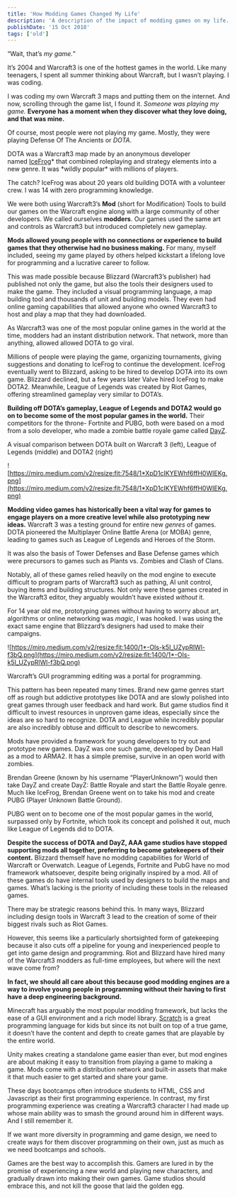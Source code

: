 ```yaml
---
title: 'How Modding Games Changed My Life'
description: 'A description of the impact of modding games on my life.'
publishDate: '15 Oct 2018'
tags: ['old']
---
```


“Wait, that’s *my game.*”

It’s 2004 and Warcraft3 is one of the hottest games in the world. Like many teenagers, I spent all summer thinking about Warcraft, but I wasn’t playing. I was coding.

I was coding my own Warcraft 3 maps and putting them on the internet. And now, scrolling through the game list, I found it. *Someone was playing my game.* **Everyone has a moment when they discover what they love doing, and that was mine.**

Of course, most people were not playing my game. Mostly, they were playing Defense Of The Ancients or *DOTA*.

DOTA was a Warcraft3 map made by an anonymous developer named [IceFrog](https://en.wikipedia.org/wiki/IceFrog)* that combined roleplaying and strategy elements into a new genre. It was *wildly popular\* with millions of players.

The catch? IceFrog was about 20 years old building DOTA with a volunteer crew. I was 14 with zero programming knowledge.

We were both using Warcraft3’s **Mod** (short for Modification) Tools to build our games on the Warcraft engine along with a large community of other developers. We called ourselves **modders**. Our games used the same art and controls as Warcraft3 but introduced completely new gameplay.

**Mods allowed young people with no connections or experience to build games that they otherwise had no business making.** For many, myself included, seeing my game played by others helped kickstart a lifelong love for programming and a lucrative career to follow.

This was made possible because Blizzard (Warcraft3’s publisher) had published not only the game, but also the tools their designers used to make the game. They included a visual programming language, a map building tool and thousands of unit and building models. They even had online gaming capabilities that allowed anyone who owned Warcraft3 to host and play a map that they had downloaded.

As Warcraft3 was one of the most popular online games in the world at the time, modders had an instant distribution network. That network, more than anything, allowed allowed DOTA to go viral.

Millions of people were playing the game, organizing tournaments, giving suggestions and donating to IceFrog to continue the development. IceFrog eventually went to Blizzard, asking to be hired to develop DOTA into its own game. Blizzard declined, but a few years later Valve hired IceFrog to make DOTA2. Meanwhile, League of Legends was created by Riot Games, offering streamlined gameplay very similar to DOTA’s.

**Building off DOTA’s gameplay, League of Legends and DOTA2 would go on to become some of the most popular games in the world.** Their competitors for the throne- Fortnite and PUBG, both were based on a mod from a solo developer, who made a zombie battle royale game called [DayZ](<https://en.wikipedia.org/wiki/DayZ_(video_game)>).

A visual comparison between DOTA built on Warcraft 3 (left), League of Legends (middle) and DOTA2 (right)

![https://miro.medium.com/v2/resize:fit:7548/1*XpD1cIKYEWhf6ffH0WIEKg.png](https://miro.medium.com/v2/resize:fit:7548/1*XpD1cIKYEWhf6ffH0WIEKg.png)

**Modding video games has historically been a vital way for games to engage players on a more creative level while also prototyping new ideas.** Warcraft 3 was a testing ground for entire new *genres* of games. DOTA pioneered the Multiplayer Online Battle Arena (or MOBA) genre, leading to games such as League of Legends and Heroes of the Storm.

It was also the basis of Tower Defenses and Base Defense games which were precursors to games such as Plants vs. Zombies and Clash of Clans.

Notably, all of these games relied heavily on the mod engine to execute difficult to program parts of Warcraft3 such as pathing, AI unit control, buying items and building structures. Not only were these games created in the Warcraft3 editor, they arguably wouldn’t have existed *without* it.

For 14 year old me, prototyping games without having to worry about art, algorithms or online networking was *magic*, I was hooked. I was using the exact same engine that Blizzard’s designers had used to make their campaigns.

![https://miro.medium.com/v2/resize:fit:1400/1*-OIs-k5I_UZypRlWl-f3bQ.png](https://miro.medium.com/v2/resize:fit:1400/1*-OIs-k5I_UZypRlWl-f3bQ.png)

Warcraft’s GUI programming editing was a portal for programming.

This pattern has been repeated many times. Brand new game genres start off as rough but addictive prototypes like DOTA and are slowly polished into great games through user feedback and hard work. But game studios find it difficult to invest resources in unproven game ideas, especially since the ideas are so hard to recognize. DOTA and League while incredibly popular are also incredibly obtuse and difficult to describe to newcomers.

Mods have provided a framework for young developers to try out and prototype new games. DayZ was one such game, developed by Dean Hall as a mod to ARMA2. It has a simple premise, survive in an open world with zombies.

Brendan Greene (known by his username “PlayerUnknown”) would then take DayZ and create DayZ: Battle Royale and start the Battle Royale genre. Much like IceFrog, Brendan Greene went on to take his mod and create PUBG (Player Unknown Battle Ground).

PUBG went on to become one of the most popular games in the world, surpassed only by Fortnite, which took its concept and polished it out, much like League of Legends did to DOTA.

**Despite the success of DOTA and DayZ, AAA game studios have stopped supporting mods all together, preferring to become gatekeepers of their content.** Blizzard themself have no modding capabilities for World of Warcraft or Overwatch. League of Legends, Fortnite and PubG have no mod framework whatsoever, despite being originally inspired by a mod. All of these games do have internal tools used by designers to build the maps and games. What’s lacking is the priority of including these tools in the released games.

There may be strategic reasons behind this. In many ways, Blizzard including design tools in Warcraft 3 lead to the creation of some of their biggest rivals such as Riot Games.

However, this seems like a particularly shortsighted form of gatekeeping because it also cuts off a pipeline for young and inexperienced people to get into game design and programming. Riot and Blizzard have hired many of the Warcraft3 modders as full-time employees, but where will the next wave come from?

**In fact, we should all care about this because good modding engines are a way to involve young people in programming without their having to first have a deep engineering background.**

Minecraft has arguably the most popular modding framework, but lacks the ease of a GUI environment and a rich model library. [Scratch](https://scratch.mit.edu/) is a great programming language for kids but since its not built on top of a true game, it doesn’t have the content and depth to create games that are playable by the entire world.

Unity makes creating a standalone game easier than ever, but mod engines are about making it easy to transition from playing a game to making a game. Mods come with a distribution network and built-in assets that make it that much easier to get started and share your game.

These days bootcamps often introduce students to HTML, CSS and Javascript as their first programming experience. In contrast, my first programming experience was creating a Warcraft3 character I had made up whose main ability was to smash the ground around him in different ways. And I still remember it.

If we want more diversity in programming and game design, we need to create ways for them discover programming on their own, just as much as we need bootcamps and schools.

Games are the best way to accomplish this. Gamers are lured in by the promise of experiencing a new world and playing new characters, and gradually drawn into making their own games. Game studios should embrace this, and not kill the goose that laid the golden egg.
